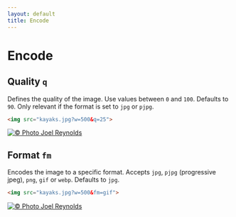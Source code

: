 ```yaml
---
layout: default
title: Encode
---
```


# Encode

## Quality `q`

Defines the quality of the image. Use values between `0` and `100`. Defaults to `90`. Only relevant if the format is set to `jpg` or `pjpg`.

~~~ html
<img src="kayaks.jpg?w=500&q=25">
~~~

[![© Photo Joel Reynolds](https://glide.herokuapp.com/1.0/kayaks.jpg?w=500&q=25)](https://glide.herokuapp.com/1.0/kayaks.jpg?w=500&q=25)


## Format `fm`

Encodes the image to a specific format. Accepts `jpg`, `pjpg` (progressive jpeg), `png`, `gif` or `webp`. Defaults to `jpg`.

~~~ html
<img src="kayaks.jpg?w=500&fm=gif">
~~~

[![© Photo Joel Reynolds](https://glide.herokuapp.com/1.0/kayaks.jpg?w=500&fm=gif)](https://glide.herokuapp.com/1.0/kayaks.jpg?w=500&fm=gif)
